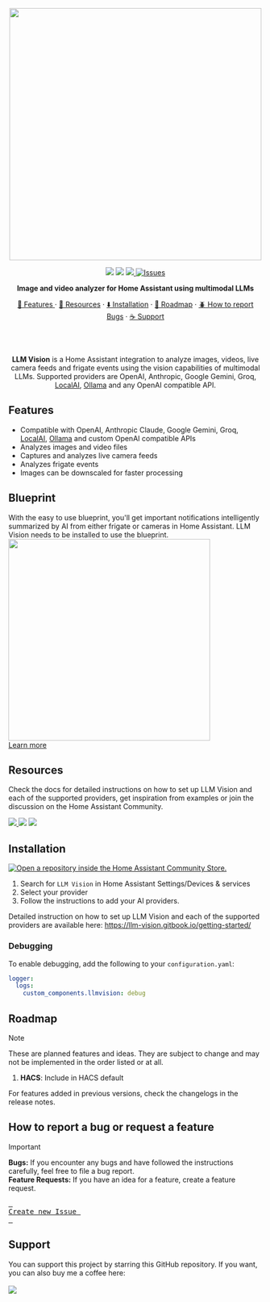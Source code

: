 <p align="center">
<img src="https://github.com/user-attachments/assets/bebd92b8-765e-4d63-bb3d-47e1bb8b51ad" width=500px>
</p>
<p align=center>
<img src=https://img.shields.io/badge/HACS-Custom-orange.svg?style=for-the-badg>
<img src=https://img.shields.io/badge/version-1.3.0-blue>
<a href="https://github.com/valentinfrlch/ha-llmvision/issues">
<img src="https://img.shields.io/maintenance/yes/2024.svg">
<img alt="Issues" src="https://img.shields.io/github/issues/valentinfrlch/ha-llmvision?color=0088ff"/>
    </a>
    <p align=center style="font-weight:bold">
      Image and video analyzer for Home Assistant using multimodal LLMs
    </p>
</p>

  <p align="center">
    <a href="#features">🌟 Features </a>
    ·
    <a href="#resources">📖 Resources</a>
    ·
    <a href="#installation">⬇️ Installation</a>
    ·
    <a href="#roadmap">🚧 Roadmap</a>
    ·
    <a href="#how-to-report-a-bug-or-request-a-feature">🪲 How to report Bugs</a>
    ·
    <a href="#support">☕ Support</a>
  </p>


<br>
<br>
<p align="center">
  <strong>LLM Vision</strong> is a Home Assistant integration to analyze images, videos,  
  live camera feeds and frigate events using the vision capabilities of multimodal LLMs.  
  Supported providers are OpenAI, Anthropic, Google Gemini, Groq, 
  <a href="https://github.com/mudler/LocalAI">LocalAI</a>, 
  <a href="https://ollama.com/">Ollama</a> and any OpenAI compatible API.
</p>

## Features
- Compatible with OpenAI, Anthropic Claude, Google Gemini, Groq, [LocalAI](https://github.com/mudler/LocalAI), [Ollama](https://ollama.com/) and custom OpenAI compatible APIs
- Analyzes images and video files
- Captures and analyzes live camera feeds
- Analyzes frigate events
- Images can be downscaled for faster processing

## Blueprint
With the easy to use blueprint, you'll get important notifications intelligently summarized by AI from either frigate or cameras in Home Assistant. LLM Vision needs to be installed to use the blueprint.
<br>
<img src="https://github.com/user-attachments/assets/8174c3cd-6314-4bfd-9fbe-d66316f93923" width="400" />
<br>
[Learn more](https://llm-vision.gitbook.io/examples/examples/automations#ai-event-notifications)

## Resources
Check the docs for detailed instructions on how to set up LLM Vision and each of the supported providers, get inspiration from examples or join the discussion on the Home Assistant Community.

<a href="https://llm-vision.gitbook.io/getting-started"><img src="https://img.shields.io/badge/Documentation-blue?style=for-the-badge&logo=gitbook&logoColor=white&color=18bcf2"/> </a><a href="https://llm-vision.gitbook.io/examples/"><img src="https://img.shields.io/badge/Examples-blue?style=for-the-badge&logo=gitbook&logoColor=black&color=39ffc2"/></a> </a><a href="https://community.home-assistant.io/t/llm-vision-let-home-assistant-see/729241"><img src="https://img.shields.io/badge/Community-blue?style=for-the-badge&logo=homeassistant&logoColor=white&color=03a9f4"/></a>


## Installation
[![Open a repository inside the Home Assistant Community Store.](https://my.home-assistant.io/badges/hacs_repository.svg)](https://my.home-assistant.io/redirect/hacs_repository/?owner=valentinfrlch&repository=ha-llmvision&category=Integration)
1. Search for `LLM Vision` in Home Assistant Settings/Devices & services
2. Select your provider
3. Follow the instructions to add your AI providers.

Detailed instruction on how to set up LLM Vision and each of the supported providers are available here: https://llm-vision.gitbook.io/getting-started/


### Debugging
To enable debugging, add the following to your `configuration.yaml`:
```yaml
logger:
  logs:
    custom_components.llmvision: debug
```


## Roadmap
> [!NOTE]
> These are planned features and ideas. They are subject to change and may not be implemented in the order listed or at all.

1. **HACS**: Include in HACS default

For features added in previous versions, check the changelogs in the release notes.


## How to report a bug or request a feature
> [!IMPORTANT]
> **Bugs:** If you encounter any bugs and have followed the instructions carefully, feel free to file a bug report.  
> **Feature Requests:** If you have an idea for a feature, create a feature request.
><div align = left>
>
>[<kbd> <br> Create new Issue <br> </kbd>][KBD]
>
></div>
>
>[KBD]: https://github.com/valentinfrlch/ha-llmvision/issues/new/choose


## Support
You can support this project by starring this GitHub repository. If you want, you can also buy me a coffee here:  
<br>
<a href="https://www.buymeacoffee.com/valentinfrlch"><img src="https://img.buymeacoffee.com/button-api/?text=Buy me a coffee&emoji=☕&slug=valentinfrlch&button_colour=FFDD00&font_colour=000000&font_family=Inter&outline_colour=000000&coffee_colour=ffffff" /></a>
